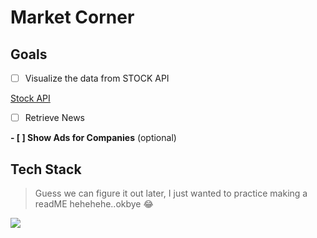 # Market Corner

## Goals

 - [ ] Visualize the data from STOCK API  
 
  [Stock API](https://stocknewsapi.com/)

- [ ] Retrieve News

**- [ ] Show Ads for Companies** (optional)

## Tech Stack

> Guess we can figure it out later, I just wanted to practice making a readME hehehehe..okbye :joy:

![](https://media.tenor.com/images/a2741132a4f7ddf637513737364d87d9/tenor.gif)
